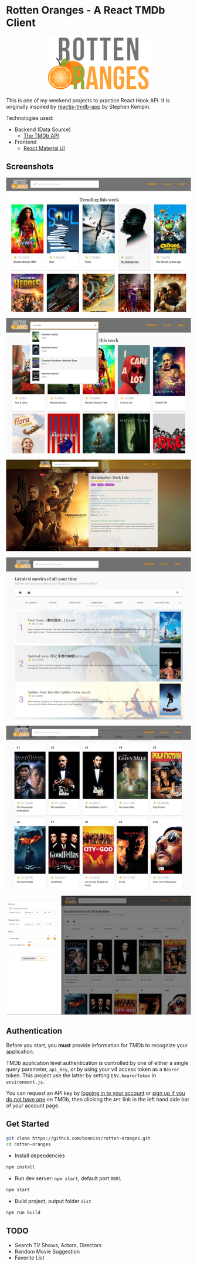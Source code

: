 # Rotten Oranges - A React TMDb Client

<p align="center">
  <img src="https://raw.githubusercontent.com/bonniss/rotten-oranges/main/src/assets/logo_text.png" alt="Logo" height="150">
</p>

This is one of my weekend projects to practice React Hook API. It is originally inspired by [reactjs-tmdb-app](https://github.com/SKempin/reactjs-tmdb-app) by Stephen Kempin.

Technologies used:

- Backend (Data Source)
  - [The TMDb API](https://www.themoviedb.org/documentation/api)
- Frontend
  - [React Material UI](https://material-ui.com/)

## Screenshots

![Homepage](https://raw.githubusercontent.com/bonniss/rotten-oranges/main/screenshots/ross-home.jpg)

![Autocomplete](https://raw.githubusercontent.com/bonniss/rotten-oranges/main/screenshots/ross-autocomplete.jpg)

![Movie detail](https://raw.githubusercontent.com/bonniss/rotten-oranges/main/screenshots/ross-movie-detail.jpg)

![Horizontal card](https://raw.githubusercontent.com/bonniss/rotten-oranges/main/screenshots/ross-goat-horizontal.jpg)

![Vertical card](https://raw.githubusercontent.com/bonniss/rotten-oranges/main/screenshots/ross-goat-vertical.jpg)

![Filters](https://raw.githubusercontent.com/bonniss/rotten-oranges/main/screenshots/ross-goat-filters.jpg)

## Authentication

Before you start, you __must__ provide information for TMDb to recognize your application.

TMDb application level authentication is controlled by one of either a single query parameter, `api_key`, or by using your v4 access token as a `Bearer` token. This project use the latter by setting `ENV.bearerToken` in `environment.js`.

You can request an API key by [logging in to your account](https://www.themoviedb.org/login) or [sign up if you do not have one](https://www.themoviedb.org/signup) on TMDb, then clicking the `API` link in the left hand side bar of your account page.

## Get Started

```bash
git clone https://github.com/bonniss/rotten-oranges.git
cd rotten-oranges
```

-  Install dependencies

```bash
npm install
```

- Run dev server: `npm start`, default port `8001`

```bash
npm start
```

- Build project, output folder `dist`

```bash
npm run build
```

## TODO

- Search TV Shows, Actors, Directors
- Random Movie Suggestion
- Favorite List
